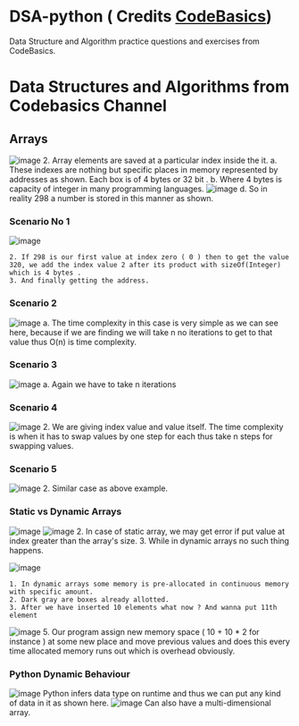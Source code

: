 # DSA-python ( Credits [CodeBasics](https://youtu.be/gDqQf4Ekr2A))
Data Structure and Algorithm practice questions and exercises from CodeBasics.

# Data Structures and Algorithms from Codebasics Channel

## Arrays
![image](https://user-images.githubusercontent.com/62849614/197442798-2e9db89c-b6cf-4ca7-bab9-d9dc7099847d.png)
	2. Array elements are saved at a particular index inside the it.
		a. These indexes are nothing but specific places in memory represented by addresses as shown. Each box is of 4 bytes or 32 bit .
		b. Where 4 bytes is capacity of integer in many programming languages.
		![image](https://user-images.githubusercontent.com/62849614/197442885-ecd419d5-6cdf-4228-8513-cbf65feb9926.png)
		d. So in reality 298 a number is stored in this manner as shown.
		
### Scenario No 1
![image](https://user-images.githubusercontent.com/62849614/197442893-1ddadbb8-f2cc-4740-bd6e-14ff19dd8811.png)

	2. If 298 is our first value at index zero ( 0 ) then to get the value 320, we add the index value 2 after its product with sizeOf(Integer) which is 4 bytes .
	3. And finally getting the address.
### Scenario 2
![image](https://user-images.githubusercontent.com/62849614/197442913-1c93a359-c542-40f7-aab2-024f020dff6b.png)
		a. The time complexity in this case is very simple as we can see here, because if we are finding we will take n no iterations to get to that value thus O(n) is time complexity.
### Scenario 3
![image](https://user-images.githubusercontent.com/62849614/197442934-53c63857-fd8c-403a-b15b-05f773ad4a40.png)
		a. Again we have to take n iterations 
### Scenario 4 
![image](https://user-images.githubusercontent.com/62849614/197442951-b5a6fd25-670e-4462-a0c7-dd554aec8d44.png)
	2. We are giving index value and value itself. The time complexity is when it has to swap values by one step for each thus take n steps for swapping values.

### Scenario 5
![image](https://user-images.githubusercontent.com/62849614/197442962-9801aa54-39b2-4427-9ce3-130edea136c5.png)
	2. Similar case as above example.



### Static vs Dynamic Arrays
![image](https://user-images.githubusercontent.com/62849614/197443003-0a243adf-33d9-43af-a9a3-70f6621b84c1.png)
![image](https://user-images.githubusercontent.com/62849614/197443037-0899c772-1b4a-466c-9f6c-8747057602d2.png)
	2. In case of static array, we may get error if put value at index greater than the array's size.
	3. While in dynamic arrays no such thing happens.

![image](https://user-images.githubusercontent.com/62849614/197443050-f20be927-d0a4-4e42-b636-09edfb3d4af4.png)

	1. In dynamic arrays some memory is pre-allocated in continuous memory with specific amount.
	2. Dark gray are boxes already allotted.
	3. After we have inserted 10 elements what now ? And wanna put 11th element 
![image](https://user-images.githubusercontent.com/62849614/197443068-6b5ab6d3-dd3c-4273-a0d3-c1e1fdd73fb2.png)
	5. Our program assign new memory space ( 10 + 10 * 2 for instance ) at some new place and move previous values and does this every time allocated memory runs out which is overhead obviously.

### Python Dynamic Behaviour
![image](https://user-images.githubusercontent.com/62849614/197443127-68d79129-a773-4eae-9f5e-c4de199b2257.png)
	Python infers data type on runtime and thus we can put any kind of data in it as shown here.
![image](https://user-images.githubusercontent.com/62849614/197443131-707d9d22-5396-451c-aae1-c0b1a8036338.png)	
	Can also have a multi-dimensional array.
